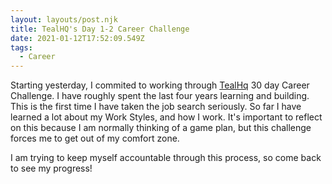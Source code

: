 ```yaml
---
layout: layouts/post.njk
title: TealHQ's Day 1-2 Career Challenge
date: 2021-01-12T17:52:09.549Z
tags:
  - Career
---
```

Starting yesterday, I commited to working through [TealHq](http://tealhq.com/) 30 day Career Challenge. I have roughly spent the last four years learning and building. This is the first time I have taken the job search seriously. So far I have learned a lot about my Work Styles, and how I work. It's important to reflect on this because I am normally thinking of a game plan, but this challenge forces me to get out of my comfort zone. 



I am trying to keep myself accountable through this process, so come back to see my progress!